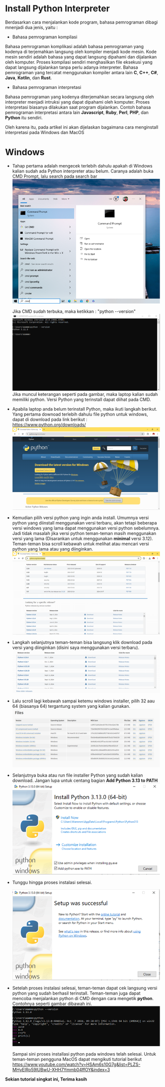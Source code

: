 # Install Python Interpreter

Berdasarkan cara menjalankan kode program, bahasa pemrograman dibagi mnenjadi dua jenis, yaitu :

- Bahasa pemrograman kompilasi

Bahasa pemrograman komplikasi adalah bahasa pemrograman yang kodenya di terjemahkan langsung oleh kompiler menjadi kode mesin. Kode mesin sendiri adalah bahasa yang dapat langsung dipahami dan dijalankan oleh komputer. Proses kompilasi sendiri menghasilkan file eksekusi yang dapat langsung dijalankan tanpa perlu adanya interpreter. Bahasa pemrograman yang tercatat menggunakan kompiler antara lain **C**, **C++**, **C#**, **Java**, **Kotlin**, dan **Rust**.

- Bahasa pemrograman interpretasi

Bahasa pemrograman yang kodenya diterjemahkan secara langsung oleh interpreter menjadi intruksi yang dapat dipahami oleh komputer. Proses interpretasi biasanya dilakukan saat program dijalankan. Contoh bahasa pemrograman interpretasi antara lain **Javascript**, **Ruby**, **Perl**, **PHP**, dan **Python** itu sendiri.

Oleh karena itu, pada artikel ini akan dijelaskan bagaimana cara menginstall interpretasi pada Windows dan MacOS

# Windows

- Tahap pertama adalah mengecek terlebih dahulu apakah di Windows kalian sudah ada Python interpreter atau belum. Caranya adalah buka CMD Prompt, lalu search pada search bar
  ![2](2.png "2.png")

  Jika CMD sudah terbuka, maka ketikkan : "python --version"
  ![1](1.png "1.png")
  Jika muncul keterangan seperti pada gambar, maka laptop kalian sudah memiliki python. Versi Python yang terinstall dapat diihat pada CMD.

- Apabila laptop anda belum terinstall Python, maka ikuti langkah berikut. Yang pertama downoad terlebih dahulu file python untuk windows, dapat di download pada link berikut : <https://www.python.org/downloads/>
  ![3](3.png "3.png")

- Kemudian pilih versi python yang ingin anda install. Umumnya versi python yang diinstall menggunakan versi terbaru, akan tetapi beberapa versi windows yang lama dapat menggunakan versi python sebelumnya. Jadi tidak masalah jika versi python teman-teman masih menggunakan versi yang lama (Disarankan untuk menggunakan **minimal** versi 3.12). Teman-teman bisa scroll kebawah untuk melihat atau mencari versi python yang lama atau yang diinginkan.
  ![4](4.png "4.png")

- Langkah selanjutnya teman-teman bisa langsung klik download pada versi yang diinginkan (disini saya menggunakan versi terbaru).
  ![5](5.png "5.png")

- Lalu scroll lagi kebawah sampai ketemu windows installer, pilih 32 aau 64 (biasanya 64) tergantung system yang kalian gunakan.
  ![6](6.png "6.png")

- Selanjutnya buka atau run file installer Python yang sudah kalian download. Jangan lupa untuk centang bagian **Add Python 3.13 to PATH**
  ![7](7.png "7.png")

* Tunggu hingga proses instalasi selesai.

  ![8](8.png "8.png")

* Setelah proses instalasi selesai, teman-teman dapat cek langsung versi python yang sudah berhasil terinstall. Teman-teman juga dapat mencoba menjalankan python di CMD dengan cara mengetik **python**. Contohnya seperti gambar dibawah ini.
  ![9](9.png "9.png")

  Sampai sini proses installasi python pada windows telah selesai. Untuk teman-teman pengguna MacOS dapat mengikuti tutorial berikut <https://www.youtube.com/watch?v=HSAm6s10G7g&list=PLZS-MHyEIRo59lUBwU-XHH7Ymmb04ffOY&index=3>

**Sekian tutorial singkat ini, Terima kasih**
